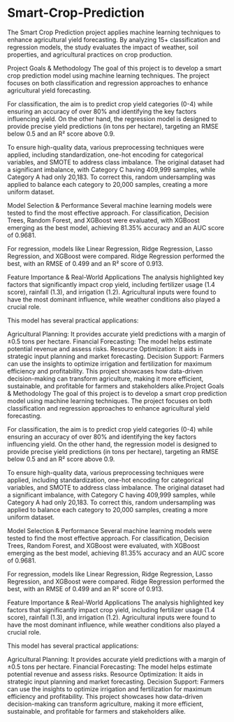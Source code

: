 # Smart-Crop-Prediction
The Smart Crop Prediction project applies machine learning techniques to enhance agricultural yield forecasting. By analyzing 15+ classification and regression models, the study evaluates the impact of weather, soil properties, and agricultural practices on crop production.

Project Goals & Methodology
The goal of this project is to develop a smart crop prediction model using machine learning techniques. The project focuses on both classification and regression approaches to enhance agricultural yield forecasting.

For classification, the aim is to predict crop yield categories (0-4) while ensuring an accuracy of over 80% and identifying the key factors influencing yield. On the other hand, the regression model is designed to provide precise yield predictions (in tons per hectare), targeting an RMSE below 0.5 and an R² score above 0.9.

To ensure high-quality data, various preprocessing techniques were applied, including standardization, one-hot encoding for categorical variables, and SMOTE to address class imbalance. The original dataset had a significant imbalance, with Category C having 409,999 samples, while Category A had only 20,183. To correct this, random undersampling was applied to balance each category to 20,000 samples, creating a more uniform dataset.

Model Selection & Performance
Several machine learning models were tested to find the most effective approach. For classification, Decision Trees, Random Forest, and XGBoost were evaluated, with XGBoost emerging as the best model, achieving 81.35% accuracy and an AUC score of 0.9681.

For regression, models like Linear Regression, Ridge Regression, Lasso Regression, and XGBoost were compared. Ridge Regression performed the best, with an RMSE of 0.499 and an R² score of 0.913.

Feature Importance & Real-World Applications
The analysis highlighted key factors that significantly impact crop yield, including fertilizer usage (1.4 score), rainfall (1.3), and irrigation (1.2). Agricultural inputs were found to have the most dominant influence, while weather conditions also played a crucial role.

This model has several practical applications:

Agricultural Planning: It provides accurate yield predictions with a margin of ±0.5 tons per hectare.
Financial Forecasting: The model helps estimate potential revenue and assess risks.
Resource Optimization: It aids in strategic input planning and market forecasting.
Decision Support: Farmers can use the insights to optimize irrigation and fertilization for maximum efficiency and profitability.
This project showcases how data-driven decision-making can transform agriculture, making it more efficient, sustainable, and profitable for farmers and stakeholders alike.Project Goals & Methodology
The goal of this project is to develop a smart crop prediction model using machine learning techniques. The project focuses on both classification and regression approaches to enhance agricultural yield forecasting.

For classification, the aim is to predict crop yield categories (0-4) while ensuring an accuracy of over 80% and identifying the key factors influencing yield. On the other hand, the regression model is designed to provide precise yield predictions (in tons per hectare), targeting an RMSE below 0.5 and an R² score above 0.9.

To ensure high-quality data, various preprocessing techniques were applied, including standardization, one-hot encoding for categorical variables, and SMOTE to address class imbalance. The original dataset had a significant imbalance, with Category C having 409,999 samples, while Category A had only 20,183. To correct this, random undersampling was applied to balance each category to 20,000 samples, creating a more uniform dataset.

Model Selection & Performance
Several machine learning models were tested to find the most effective approach. For classification, Decision Trees, Random Forest, and XGBoost were evaluated, with XGBoost emerging as the best model, achieving 81.35% accuracy and an AUC score of 0.9681.

For regression, models like Linear Regression, Ridge Regression, Lasso Regression, and XGBoost were compared. Ridge Regression performed the best, with an RMSE of 0.499 and an R² score of 0.913.

Feature Importance & Real-World Applications
The analysis highlighted key factors that significantly impact crop yield, including fertilizer usage (1.4 score), rainfall (1.3), and irrigation (1.2). Agricultural inputs were found to have the most dominant influence, while weather conditions also played a crucial role.

This model has several practical applications:

Agricultural Planning: It provides accurate yield predictions with a margin of ±0.5 tons per hectare.
Financial Forecasting: The model helps estimate potential revenue and assess risks.
Resource Optimization: It aids in strategic input planning and market forecasting.
Decision Support: Farmers can use the insights to optimize irrigation and fertilization for maximum efficiency and profitability.
This project showcases how data-driven decision-making can transform agriculture, making it more efficient, sustainable, and profitable for farmers and stakeholders alike.
